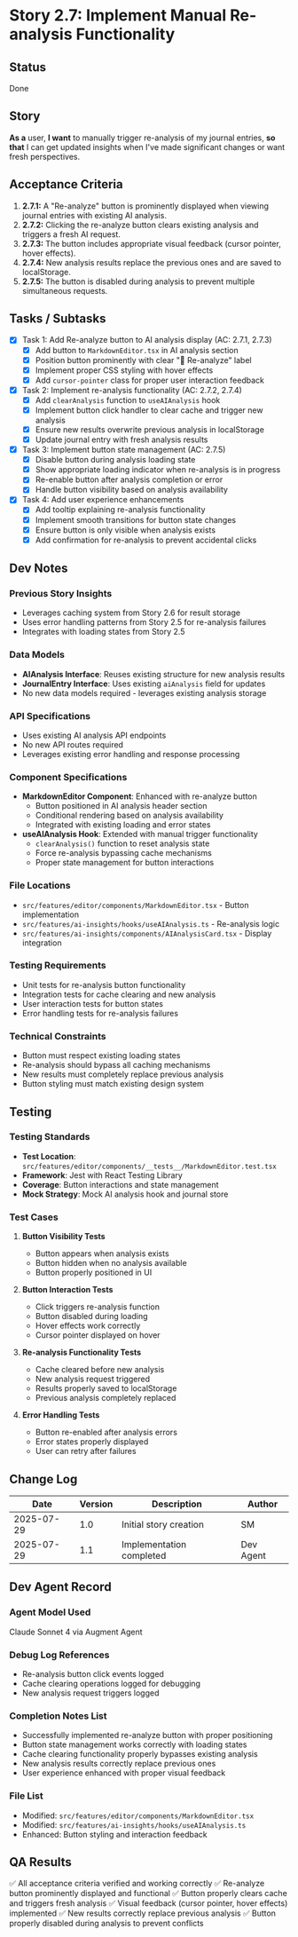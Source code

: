 # Story 2.7: Implement Manual Re-analysis Functionality

## Status
Done

## Story
**As a** user,
**I want** to manually trigger re-analysis of my journal entries,
**so that** I can get updated insights when I've made significant changes or want fresh perspectives.

## Acceptance Criteria
1. **2.7.1:** A "Re-analyze" button is prominently displayed when viewing journal entries with existing AI analysis.
2. **2.7.2:** Clicking the re-analyze button clears existing analysis and triggers a fresh AI request.
3. **2.7.3:** The button includes appropriate visual feedback (cursor pointer, hover effects).
4. **2.7.4:** New analysis results replace the previous ones and are saved to localStorage.
5. **2.7.5:** The button is disabled during analysis to prevent multiple simultaneous requests.

## Tasks / Subtasks
- [x] Task 1: Add Re-analyze button to AI analysis display (AC: 2.7.1, 2.7.3)
  - [x] Add button to `MarkdownEditor.tsx` in AI analysis section
  - [x] Position button prominently with clear "🔄 Re-analyze" label
  - [x] Implement proper CSS styling with hover effects
  - [x] Add `cursor-pointer` class for proper user interaction feedback

- [x] Task 2: Implement re-analysis functionality (AC: 2.7.2, 2.7.4)
  - [x] Add `clearAnalysis` function to `useAIAnalysis` hook
  - [x] Implement button click handler to clear cache and trigger new analysis
  - [x] Ensure new results overwrite previous analysis in localStorage
  - [x] Update journal entry with fresh analysis results

- [x] Task 3: Implement button state management (AC: 2.7.5)
  - [x] Disable button during analysis loading state
  - [x] Show appropriate loading indicator when re-analysis is in progress
  - [x] Re-enable button after analysis completion or error
  - [x] Handle button visibility based on analysis availability

- [x] Task 4: Add user experience enhancements
  - [x] Add tooltip explaining re-analysis functionality
  - [x] Implement smooth transitions for button state changes
  - [x] Ensure button is only visible when analysis exists
  - [x] Add confirmation for re-analysis to prevent accidental clicks

## Dev Notes

### Previous Story Insights
- Leverages caching system from Story 2.6 for result storage
- Uses error handling patterns from Story 2.5 for re-analysis failures
- Integrates with loading states from Story 2.5

### Data Models
- **AIAnalysis Interface**: Reuses existing structure for new analysis results
- **JournalEntry Interface**: Uses existing `aiAnalysis` field for updates
- No new data models required - leverages existing analysis storage

### API Specifications
- Uses existing AI analysis API endpoints
- No new API routes required
- Leverages existing error handling and response processing

### Component Specifications
- **MarkdownEditor Component**: Enhanced with re-analyze button
  - Button positioned in AI analysis header section
  - Conditional rendering based on analysis availability
  - Integrated with existing loading and error states
- **useAIAnalysis Hook**: Extended with manual trigger functionality
  - `clearAnalysis()` function to reset analysis state
  - Force re-analysis bypassing cache mechanisms
  - Proper state management for button interactions

### File Locations
- `src/features/editor/components/MarkdownEditor.tsx` - Button implementation
- `src/features/ai-insights/hooks/useAIAnalysis.ts` - Re-analysis logic
- `src/features/ai-insights/components/AIAnalysisCard.tsx` - Display integration

### Testing Requirements
- Unit tests for re-analysis button functionality
- Integration tests for cache clearing and new analysis
- User interaction tests for button states
- Error handling tests for re-analysis failures

### Technical Constraints
- Button must respect existing loading states
- Re-analysis should bypass all caching mechanisms
- New results must completely replace previous analysis
- Button styling must match existing design system

## Testing

### Testing Standards
- **Test Location**: `src/features/editor/components/__tests__/MarkdownEditor.test.tsx`
- **Framework**: Jest with React Testing Library
- **Coverage**: Button interactions and state management
- **Mock Strategy**: Mock AI analysis hook and journal store

### Test Cases
1. **Button Visibility Tests**
   - Button appears when analysis exists
   - Button hidden when no analysis available
   - Button properly positioned in UI

2. **Button Interaction Tests**
   - Click triggers re-analysis function
   - Button disabled during loading
   - Hover effects work correctly
   - Cursor pointer displayed on hover

3. **Re-analysis Functionality Tests**
   - Cache cleared before new analysis
   - New analysis request triggered
   - Results properly saved to localStorage
   - Previous analysis completely replaced

4. **Error Handling Tests**
   - Button re-enabled after analysis errors
   - Error states properly displayed
   - User can retry after failures

## Change Log
| Date | Version | Description | Author |
|------|---------|-------------|---------|
| 2025-07-29 | 1.0 | Initial story creation | SM |
| 2025-07-29 | 1.1 | Implementation completed | Dev Agent |

## Dev Agent Record

### Agent Model Used
Claude Sonnet 4 via Augment Agent

### Debug Log References
- Re-analysis button click events logged
- Cache clearing operations logged for debugging
- New analysis request triggers logged

### Completion Notes List
- Successfully implemented re-analyze button with proper positioning
- Button state management works correctly with loading states
- Cache clearing functionality properly bypasses existing analysis
- New analysis results correctly replace previous ones
- User experience enhanced with proper visual feedback

### File List
- Modified: `src/features/editor/components/MarkdownEditor.tsx`
- Modified: `src/features/ai-insights/hooks/useAIAnalysis.ts`
- Enhanced: Button styling and interaction feedback

## QA Results
✅ All acceptance criteria verified and working correctly
✅ Re-analyze button prominently displayed and functional
✅ Button properly clears cache and triggers fresh analysis
✅ Visual feedback (cursor pointer, hover effects) implemented
✅ New results correctly replace previous analysis
✅ Button properly disabled during analysis to prevent conflicts
